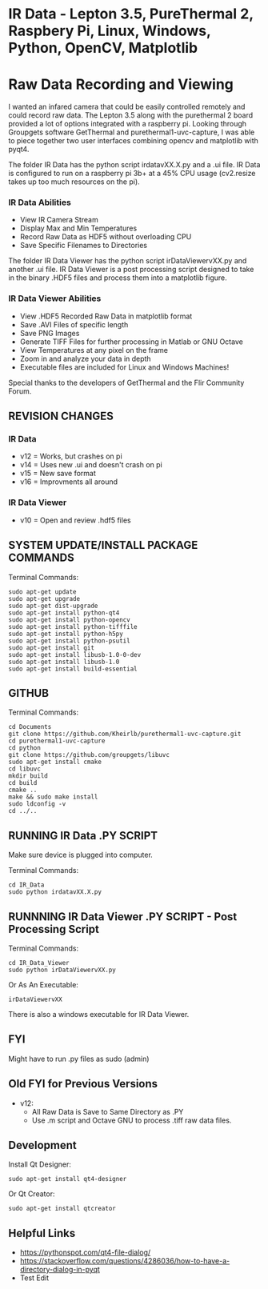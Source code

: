 ﻿# IR Data - Lepton 3.5, PureThermal 2, Raspbery Pi, Linux, Windows, Python, OpenCV, Matplotlib

# Raw Data Recording and Viewing

I wanted an infared camera that could be easily controlled remotely and could record raw data. The Lepton 3.5 along with the purethermal 2 board provided a lot of options integrated with a raspberry pi. Looking through Groupgets software GetThermal and purethermal1-uvc-capture, I was able to piece together two user interfaces combining opencv and matplotlib with pyqt4. 

The folder IR Data has the python script irdatavXX.X.py and a .ui file. IR Data is configured to run on a raspberry pi 3b+ at a 45% CPU usage (cv2.resize takes up too much resources on the pi).

### IR Data Abilities

- View IR Camera Stream
- Display Max and Min Temperatures
- Record Raw Data as HDF5 without overloading CPU
- Save Specific Filenames to Directories

The folder IR Data Viewer has the python script irDataViewervXX.py and another .ui file. IR Data Viewer is a post processing script designed to take in the binary .HDF5 files and process them into a matplotlib figure.

### IR Data Viewer Abilities

- View .HDF5 Recorded Raw Data in matplotlib format
- Save .AVI Files of specific length
- Save PNG Images
- Generate TIFF Files for further processing in Matlab or GNU Octave
- View Temperatures at any pixel on the frame
- Zoom in and analyze your data in depth
- Executable files are included for Linux and Windows Machines!

Special thanks to the developers of GetThermal and the Flir Community Forum.

## REVISION CHANGES

### IR Data

- v12 = Works, but crashes on pi
- v14 = Uses new .ui and doesn't crash on pi
- v15 = New save format
- v16 = Improvments all around

### IR Data Viewer

- v10 = Open and review .hdf5 files

## SYSTEM UPDATE/INSTALL PACKAGE COMMANDS

Terminal Commands:

	sudo apt-get update
	sudo apt-get upgrade
	sudo apt-get dist-upgrade
	sudo apt-get install python-qt4
	sudo apt-get install python-opencv
	sudo apt-get install python-tifffile 
	sudo apt-get install python-h5py
	sudo apt-get install python-psutil
	sudo apt-get install git
	sudo apt-get install libusb-1.0-0-dev
	sudo apt-get install libusb-1.0
	sudo apt-get install build-essential

## GITHUB

Terminal Commands:

	cd Documents
	git clone https://github.com/Kheirlb/purethermal1-uvc-capture.git
	cd purethermal1-uvc-capture
	cd python
	git clone https://github.com/groupgets/libuvc
	sudo apt-get install cmake
	cd libuvc
	mkdir build
	cd build
	cmake ..
	make && sudo make install
	sudo ldconfig -v
	cd ../..

## RUNNING IR Data .PY SCRIPT

Make sure device is plugged into computer.

Terminal Commands:

	cd IR_Data
	sudo python irdatavXX.X.py

## RUNNNING IR Data Viewer .PY SCRIPT - Post Processing Script

Terminal Commands:
	
	cd IR_Data_Viewer
	sudo python irDataViewervXX.py

Or As An Executable:

	irDataViewervXX

There is also a windows executable for IR Data Viewer.

## FYI

Might have to run .py files as sudo (admin)

## Old FYI for Previous Versions

- v12:
	- All Raw Data is Save to Same Directory as .PY
	- Use .m script and Octave GNU to process .tiff raw data files.

## Development

Install Qt Designer:

	sudo apt-get install qt4-designer

Or Qt Creator:

	sudo apt-get install qtcreator

## Helpful Links

- https://pythonspot.com/qt4-file-dialog/
- https://stackoverflow.com/questions/4286036/how-to-have-a-directory-dialog-in-pyqt
- Test Edit
